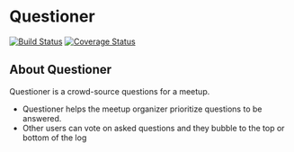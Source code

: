 # Questioner

[![Build Status](https://travis-ci.com/OvieMudi/Questioner__.svg?branch=162887026-Users-able-to-CRUD-meetups)](https://travis-ci.com/OvieMudi/Questioner__) [![Coverage Status](https://coveralls.io/repos/github/OvieMudi/Questioner__/badge.svg?branch=162887026-Users-able-to-CRUD-meetups)](https://coveralls.io/github/OvieMudi/Questioner__?branch=162887026-Users-able-to-CRUD-meetups)

## About Questioner

Questioner is a crowd-source questions for a meetup.

*   Questioner helps the meetup organizer prioritize questions to be answered.
*   Other users can vote on asked questions and they bubble to the top or bottom of the log
